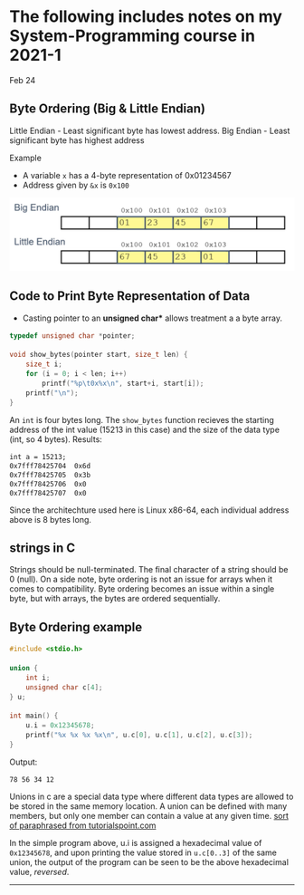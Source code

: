 # The following includes notes on my System-Programming course in 2021-1

Feb 24

## Byte Ordering (Big & Little Endian)

Little Endian - Least significant byte has lowest address.
Big Endian - Least significant byte has highest address

Example 
- A variable `x` has a 4-byte representation of 0x01234567
- Address given by `&x` is `0x100`

![Byte Ordering example](images/byte-ordering-endian.png)

## Code to Print Byte Representation of Data
- Casting pointer to an **unsigned char\*** allows treatment a a byte array.
```c
typedef unsigned char *pointer;

void show_bytes(pointer start, size_t len) {
	size_t i;
	for (i = 0; i < len; i++)
		printf("%p\t0x%x\n", start+i, start[i]);
	printf("\n");
}
```
An `int` is four bytes long. The `show_bytes` function recieves the starting address of the int value (15213 in this case) and the size of the data type (int, so 4 bytes). 
Results:
```
int a = 15213;
0x7fff78425704  0x6d
0x7fff78425705  0x3b
0x7fff78425706  0x0
0x7fff78425707  0x0
```
Since the architechture used here is Linux x86-64, each individual address above is 8 bytes long. 

## strings in C
Strings should be null-terminated. The final character of a string should be 0 (null). 
On a side note, byte ordering is not an issue for arrays when it comes to compatibility. Byte ordering becomes an issue within a single byte, but with arrays, the bytes are ordered sequentially.

## Byte Ordering example
```c
#include <stdio.h>

union {
	int i;
	unsigned char c[4];
} u;

int main() {
	u.i = 0x12345678;
	printf("%x %x %x %x\n", u.c[0], u.c[1], u.c[2], u.c[3]);
}
```
Output:
```
78 56 34 12
```
Unions in c are a special data type where different data types are allowed to be stored in the same memory location. A union can be defined with many members, but only one member can contain a value at any given time. [sort of paraphrased from tutorialspoint.com](https://tutorialspoint.com/cprogramming/c_unions.htm)

In the simple program above, u.i is assigned a hexadecimal value of `0x12345678`, and upon printing the value stored in `u.c[0..3]` of the same union, the output of the program can be seen to be the above hexadecimal value, *reversed*.

---
